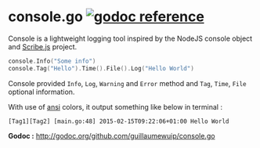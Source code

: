 # console.go [![godoc reference](https://godoc.org/github.com/guillaumewuip/console.go?status.png)](http://godoc.org/github.com/guillaumewuip/console.go)

Console is a lightweight logging tool inspired by the NodeJS console object
and [Scribe.js](http://github.com/bluejamesbond/scribe.js) project.

```go
console.Info("Some info")
console.Tag("Hello").Time().File().Log("Hello World")
```

Console provided `Info`, `Log`, `Warning` and `Error` method and `Tag`, `Time`, `File` optional information.

With use of [ansi](https://github.com/mgutz/ansi) colors, it output something like below in terminal :

```text
[Tag1][Tag2] [main.go:48] 2015-02-15T09:22:06+01:00 Hello World
```

**Godoc :** http://godoc.org/github.com/guillaumewuip/console.go

